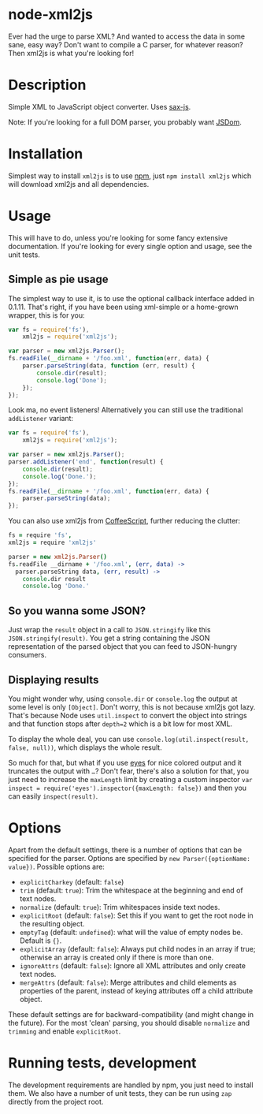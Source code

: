 node-xml2js
===========

Ever had the urge to parse XML? And wanted to access the data in some sane,
easy way? Don't want to compile a C parser, for whatever reason? Then xml2js is
what you're looking for!

Description
===========

Simple XML to JavaScript object converter. Uses
[sax-js](https://github.com/isaacs/sax-js/).

Note: If you're looking for a full DOM parser, you probably want
[JSDom](https://github.com/tmpvar/jsdom).

Installation
============

Simplest way to install `xml2js` is to use [npm](http://npmjs.org), just `npm
install xml2js` which will download xml2js and all dependencies.

Usage
=====

This will have to do, unless you're looking for some fancy extensive
documentation. If you're looking for every single option and usage, see the
unit tests.

Simple as pie usage
-------------------

The simplest way to use it, is to use the optional callback interface added in
0.1.11. That's right, if you have been using xml-simple or a home-grown
wrapper, this is for you:

```javascript
var fs = require('fs'),
    xml2js = require('xml2js');

var parser = new xml2js.Parser();
fs.readFile(__dirname + '/foo.xml', function(err, data) {
    parser.parseString(data, function (err, result) {
        console.dir(result);
        console.log('Done');
    });
});
```

Look ma, no event listeners! Alternatively you can still use the traditional
`addListener` variant:

```javascript
var fs = require('fs'),
    xml2js = require('xml2js');

var parser = new xml2js.Parser();
parser.addListener('end', function(result) {
    console.dir(result);
    console.log('Done.');
});
fs.readFile(__dirname + '/foo.xml', function(err, data) {
    parser.parseString(data);
});
```

You can also use xml2js from
[CoffeeScript](http://jashkenas.github.com/coffee-script/), further reducing
the clutter:

```coffeescript
fs = require 'fs',
xml2js = require 'xml2js'

parser = new xml2js.Parser()
fs.readFile __dirname + '/foo.xml', (err, data) ->
  parser.parseString data, (err, result) ->
    console.dir result
    console.log 'Done.'
```

So you wanna some JSON?
-----------------------

Just wrap the `result` object in a call to `JSON.stringify` like this
`JSON.stringify(result)`. You get a string containing the JSON representation
of the parsed object that you can feed to JSON-hungry consumers.

Displaying results
------------------

You might wonder why, using `console.dir` or `console.log` the output at some
level is only `[Object]`. Don't worry, this is not because xml2js got lazy.
That's because Node uses `util.inspect` to convert the object into strings and
that function stops after `depth=2` which is a bit low for most XML.

To display the whole deal, you can use `console.log(util.inspect(result, false,
null))`, which displays the whole result.

So much for that, but what if you use
[eyes](https://github.com/cloudhead/eyes.js) for nice colored output and it
truncates the output with `…`? Don't fear, there's also a solution for that,
you just need to increase the `maxLength` limit by creating a custom inspector
`var inspect = require('eyes').inspector({maxLength: false})` and then you can
easily `inspect(result)`.

Options
=======

Apart from the default settings, there is a number of options that can be
specified for the parser. Options are specified by ``new Parser({optionName:
value})``. Possible options are:

  * `explicitCharkey` (default: `false`)
  * `trim` (default: `true`): Trim the whitespace at the beginning and end of
    text nodes.
  * `normalize` (default: `true`): Trim whitespaces inside text nodes.
  * `explicitRoot` (default: `false`): Set this if you want to get the root
    node in the resulting object.
  * `emptyTag` (default: `undefined`): what will the value of empty nodes be.
    Default is `{}`.
  * `explicitArray` (default: `false`): Always put child nodes in an array if
    true; otherwise an array is created only if there is more than one.
  * `ignoreAttrs` (default: `false`): Ignore all XML attributes and only create
    text nodes.
  * `mergeAttrs` (default: `false`): Merge attributes and child elements as
    properties of the parent, instead of keying attributes off a child
    attribute object.

These default settings are for backward-compatibility (and might change in the
future). For the most 'clean' parsing, you should disable `normalize` and
`trimming` and enable `explicitRoot`.

Running tests, development
==========================

The development requirements are handled by npm, you just need to install
them. We also have a number of unit tests, they can be run using `zap`
directly from the project root.
